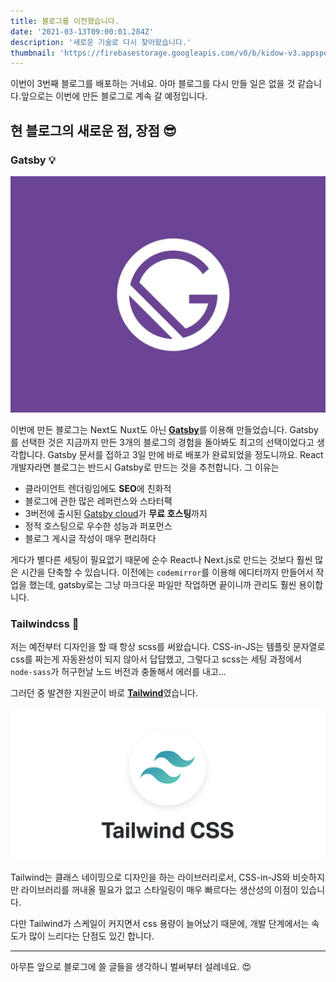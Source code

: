 ```yaml
---
title: 블로그를 이전했습니다.
date: '2021-03-13T09:00:01.284Z'
description: '새로운 기술로 다시 찾아왔습니다.'
thumbnail: 'https://firebasestorage.googleapis.com/v0/b/kidow-v3.appspot.com/o/thumbnail%2F1615112169110?alt=media&token=e90b9445-1313-43b6-be87-0b4d7a5ee837'
---
```


이번이 3번째 블로그를 배포하는 거네요. 아마 블로그를 다시 만들 일은 없을 것 같습니다.앞으로는 이번에 만든 블로그로 계속 갈 예정입니다.

## 현 블로그의 새로운 점, 장점 😎

### Gatsby 💡

![Gatsby](./gatsby-header.jpg)

이번에 만든 블로그는 Next도 Nuxt도 아닌 [**Gatsby**](https://gatsbyjs.org)를 이용해 만들었습니다. Gatsby를 선택한 것은 지금까지 만든 3개의 블로그의 경험을 돌아봐도 최고의 선택이었다고 생각합니다. Gatsby 문서를 접하고 3일 만에 바로 배포가 완료되었을 정도니까요. React 개발자라면 블로그는 반드시 Gatsby로 만드는 것을 추천합니다. 그 이유는

- 클라이언트 렌더링임에도 **SEO**에 친화적
- 블로그에 관한 많은 레퍼런스와 스타터팩
- 3버전에 출시된 [Gatsby cloud](https://www.gatsbyjs.com/products/cloud/)가 **무료 호스팅**까지
- 정적 호스팅으로 우수한 성능과 퍼포먼스
- 블로그 게시글 작성이 매우 편리하다

게다가 별다른 세팅이 필요없기 때문에 순수 React나 Next.js로 만드는 것보다 훨씬 많은 시간을 단축할 수 있습니다. 이전에는 `codemirror`를 이용해 에디터까지 만들어서 작업을 했는데, gatsby로는 그냥 마크다운 파일만 작업하면 끝이니까 관리도 훨씬 용이합니다.

### Tailwindcss 🍃

저는 예전부터 디자인을 할 때 항상 scss를 써왔습니다. CSS-in-JS는 템플릿 문자열로 css를 짜는게 자동완성이 되지 않아서 답답했고, 그렇다고 scss는 세팅 과정에서 `node-sass`가 허구헌날 노드 버전과 충돌해서 에러를 내고...

그러던 중 발견한 지원군이 바로 [**Tailwind**](https://tailwindcss.com/)였습니다.

![Tailwindcss](./tailwind.png)

Tailwind는 클래스 네이밍으로 디자인을 하는 라이브러리로서, CSS-in-JS와 비슷하지만 라이브러리를 꺼내올 필요가 없고 스타일링이 매우 빠르다는 생산성의 이점이 있습니다.

다만 Tailwind가 스케일이 커지면서 css 용량이 늘어났기 때문에, 개발 단계에서는 속도가 많이 느리다는 단점도 있긴 합니다.

---

아무튼 앞으로 블로그에 쓸 글들을 생각하니 벌써부터 설레네요. 😍
